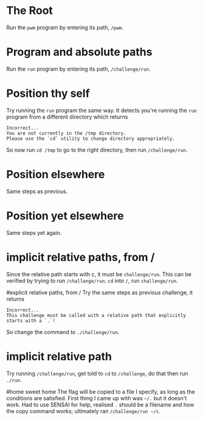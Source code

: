 # The Root
Run the `pwm` program by entering its path, `/pwm`.

# Program and absolute paths
Run the `run` program by entering its path, `/challenge/run`.

# Position thy self
Try running the `run` program the same way. It detects you're running the `run` program from a different directory which returns
```
Incorrect...
You are not currently in the /tmp directory.
Please use the `cd` utility to change directory appropriately.
```

So now run `cd /tmp` to go to the right directory, then run `/challenge/run`.

# Position elsewhere
Same steps as previous.

# Position yet elsewhere
Same steps yet again.

# implicit relative paths, from /
Since the relative path starts with c, it must be `challenge/run`. This can be verified by trying to run `/challenge/run`. `cd` into `/`, run `challenge/run`.

#explicit relative paths, from /
Try the same steps as previous challenge, it returns
```
Incorrect...
This challenge must be called with a relative path that explicitly starts with a `.`!
```
So change the command to `./challenge/run`.

# implicit relative path
Try running `/challenge/run`, get told to `cd` to `/challenge`, do that then run `./run`.

#home sweet home
The flag will be copied to a file I specify, as long as the conditions are satisfied. First thing I came up with was `~/.` but it doesn't work. Had to use SENSAI for help, realised `.` should be a filename and how the copy command works; ultimately ran `/challenge/run ~/c`.
